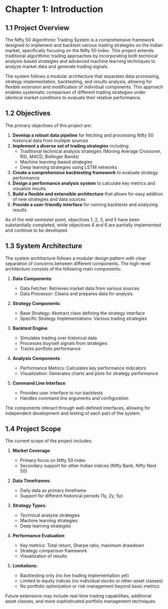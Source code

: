 # Chapter 1: Introduction

## 1.1 Project Overview

The Nifty 50 Algorithmic Trading System is a comprehensive framework designed to implement and backtest various trading strategies on the Indian market, specifically focusing on the Nifty 50 index. This project extends traditional algorithmic trading approaches by incorporating both technical analysis-based strategies and advanced machine learning techniques to analyze market data and generate trading signals.

The system follows a modular architecture that separates data processing, strategy implementation, backtesting, and results analysis, allowing for flexible extension and modification of individual components. This approach enables systematic comparison of different trading strategies under identical market conditions to evaluate their relative performance.

## 1.2 Objectives

The primary objectives of this project are:

1. **Develop a robust data pipeline** for fetching and processing Nifty 50 historical data from multiple sources
2. **Implement a diverse set of trading strategies** including:
   - Traditional technical analysis strategies (Moving Average Crossover, RSI, MACD, Bollinger Bands)
   - Machine learning-based strategies
   - Deep learning strategies using LSTM networks
3. **Create a comprehensive backtesting framework** to evaluate strategy performance
4. **Design a performance analysis system** to calculate key metrics and visualize results
5. **Build a flexible and extensible architecture** that allows for easy addition of new strategies and data sources
6. **Provide a user-friendly interface** for running backtests and analyzing results

As of the mid-semester point, objectives 1, 2, 3, and 5 have been substantially completed, while objectives 4 and 6 are partially implemented and continue to be developed.

## 1.3 System Architecture

The system architecture follows a modular design pattern with clear separation of concerns between different components. The high-level architecture consists of the following main components:

1. **Data Components**:
   - Data Fetcher: Retrieves market data from various sources
   - Data Processor: Cleans and prepares data for analysis

2. **Strategy Components**:
   - Base Strategy: Abstract class defining the strategy interface
   - Specific Strategy Implementations: Various trading strategies

3. **Backtest Engine**:
   - Simulates trading over historical data
   - Processes buy/sell signals from strategies
   - Tracks portfolio performance

4. **Analysis Components**:
   - Performance Metrics: Calculates key performance indicators
   - Visualization: Generates charts and plots for strategy performance

5. **Command Line Interface**:
   - Provides user interface to run backtests
   - Handles command line arguments and configuration

The components interact through well-defined interfaces, allowing for independent development and testing of each part of the system.

## 1.4 Project Scope

The current scope of the project includes:

1. **Market Coverage**: 
   - Primary focus on Nifty 50 index
   - Secondary support for other Indian indices (Nifty Bank, Nifty Next 50)

2. **Data Timeframes**:
   - Daily data as primary timeframe
   - Support for different historical periods (1y, 2y, 5y)

3. **Strategy Types**:
   - Technical analysis strategies
   - Machine learning strategies
   - Deep learning strategies

4. **Performance Evaluation**:
   - Key metrics: Total return, Sharpe ratio, maximum drawdown
   - Strategy comparison framework
   - Visualization of results

5. **Limitations**:
   - Backtesting only (no live trading implementation yet)
   - Limited to equity indices (no individual stocks or other asset classes)
   - No portfolio optimization or risk management beyond basic metrics

Future extensions may include real-time trading capabilities, additional asset classes, and more sophisticated portfolio management techniques.
